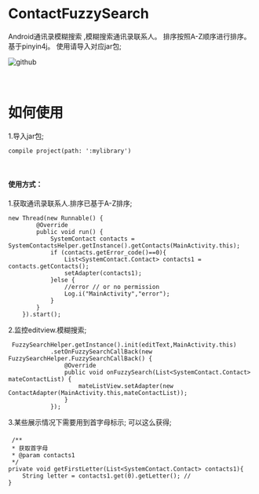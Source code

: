 # ContactFuzzySearch
Android通讯录模糊搜索 ,模糊搜索通讯录联系人。 排序按照A-Z顺序进行排序。基于pinyin4j。 使用请导入对应jar包;

![github](http://imya.gzdn.openstorage.cn/qiqu/jdfw.gif?token=3517969efe35f3a3e08b4677c4bde78b7c5e3a09&e=11500363141 "github") 

<br>如何使用
===
1.导入jar包;

    compile project(path: ':mylibrary')
    
#### 使用方式：
1.获取通讯录联系人.排序已基于A-Z排序;
  
    new Thread(new Runnable() {
            @Override
            public void run() {
                SystemContact contacts = SystemContactsHelper.getInstance().getContacts(MainActivity.this);
                if (contacts.getError_code()==0){
                    List<SystemContact.Contact> contacts1 = contacts.getContacts();
                    setAdapter(contacts1);
                }else {
                    //error // or no permission
                    Log.i("MainActivity","error");
                }
            }
        }).start();
2.监控editview.模糊搜索;
  
     FuzzySearchHelper.getInstance().init(editText,MainActivity.this)
                .setOnFuzzySearchCallBack(new FuzzySearchHelper.FuzzySearchCallBack() {
                    @Override
                    public void onFuzzySearch(List<SystemContact.Contact> mateContactList) {
                        mateListView.setAdapter(new ContactAdapter(MainActivity.this,mateContactList));
                    }
                });

3.某些展示情况下需要用到首字母标示; 可以这么获得;

####
     /**
     * 获取首字母
     * @param contacts1
     */
    private void getFirstLetter(List<SystemContact.Contact> contacts1){
        String letter = contacts1.get(0).getLetter(); //
    }
